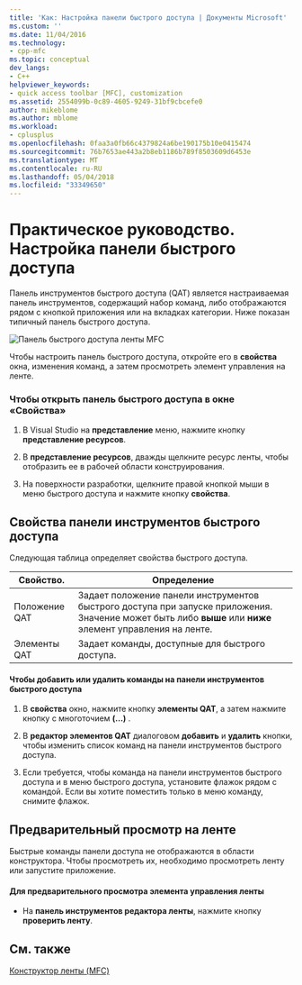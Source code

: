```yaml
---
title: 'Как: Настройка панели быстрого доступа | Документы Microsoft'
ms.custom: ''
ms.date: 11/04/2016
ms.technology:
- cpp-mfc
ms.topic: conceptual
dev_langs:
- C++
helpviewer_keywords:
- quick access toolbar [MFC], customization
ms.assetid: 2554099b-0c89-4605-9249-31bf9cbcefe0
author: mikeblome
ms.author: mblome
ms.workload:
- cplusplus
ms.openlocfilehash: 0faa3a0fb66c4379824a6be190175b10e0415474
ms.sourcegitcommit: 76b7653ae443a2b8eb1186b789f8503609d6453e
ms.translationtype: MT
ms.contentlocale: ru-RU
ms.lasthandoff: 05/04/2018
ms.locfileid: "33349650"
---
```

# <a name="how-to-customize-the-quick-access-toolbar"></a>Практическое руководство. Настройка панели быстрого доступа
Панель инструментов быстрого доступа (QAT) является настраиваемая панель инструментов, содержащий набор команд, либо отображаются рядом с кнопкой приложения или на вкладках категории. Ниже показан типичный панель быстрого доступа.  
  
 ![Панель быстрого доступа ленты MFC](../mfc/media/quick_access_toolbar.png "quick_access_toolbar")  
  
 Чтобы настроить панель быстрого доступа, откройте его в **свойства** окна, изменения команд, а затем просмотреть элемент управления на ленте.  
  
### <a name="to-open-the-quick-access-toolbar-in-the-properties-window"></a>Чтобы открыть панель быстрого доступа в окне «Свойства»  
  
1.  В Visual Studio на **представление** меню, нажмите кнопку **представление ресурсов**.  
  
2.  В **представление ресурсов**, дважды щелкните ресурс ленты, чтобы отобразить ее в рабочей области конструирования.  
  
3.  На поверхности разработки, щелкните правой кнопкой мыши в меню быстрого доступа и нажмите кнопку **свойства**.  
  
## <a name="quick-access-toolbar-properties"></a>Свойства панели инструментов быстрого доступа  
 Следующая таблица определяет свойства быстрого доступа.  
  
|Свойство.|Определение|  
|--------------|----------------|  
|Положение QAT|Задает положение панели инструментов быстрого доступа при запуске приложения. Значение может быть либо **выше** или **ниже** элемент управления на ленте.|  
|Элементы QAT|Задает команды, доступные для быстрого доступа.|  
  
#### <a name="to-add-or-remove-commands-on-the-quick-access-toolbar"></a>Чтобы добавить или удалить команды на панели инструментов быстрого доступа  
  
1.  В **свойства** окно, нажмите кнопку **элементы QAT**, а затем нажмите кнопку с многоточием **(...)** .  
  
2.  В **редактор элементов QAT** диалоговом **добавить** и **удалить** кнопки, чтобы изменить список команд на панели инструментов быстрого доступа.  
  
3.  Если требуется, чтобы команда на панели инструментов быстрого доступа и в меню быстрого доступа, установите флажок рядом с командой. Если вы хотите поместить только в меню команду, снимите флажок.  
  
## <a name="previewing-the-ribbon"></a>Предварительный просмотр на ленте  
 Быстрые команды панели доступа не отображаются в области конструктора. Чтобы просмотреть их, необходимо просмотреть ленту или запустите приложение.  
  
#### <a name="to-preview-the-ribbon-control"></a>Для предварительного просмотра элемента управления ленты  
  
-   На **панель инструментов редактора ленты**, нажмите кнопку **проверить ленту**.  
  
## <a name="see-also"></a>См. также  
 [Конструктор ленты (MFC)](../mfc/ribbon-designer-mfc.md)

